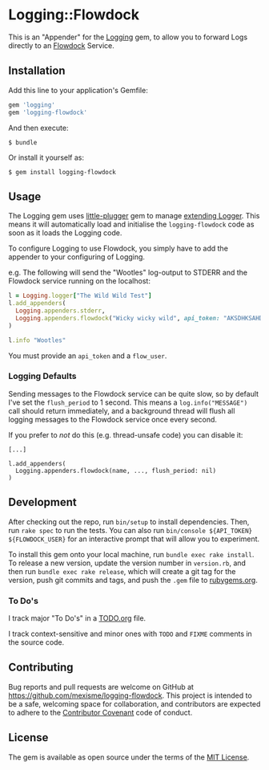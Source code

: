 # Logging::Flowdock

This is an "Appender" for the [Logging](https://rubygems.org/gems/logging) gem, to allow you to forward Logs directly to an
[Flowdock](https://flowdock.com) Service.

## Installation

Add this line to your application's Gemfile:

```ruby
gem 'logging'
gem 'logging-flowdock'
```

And then execute:

    $ bundle

Or install it yourself as:

    $ gem install logging-flowdock

## Usage


The Logging gem uses [little-plugger](https://rubygems.org/gems/little-plugger) gem to manage
[extending Logger](https://github.com/TwP/logging#extending).
This means it will automatically load and initialise the `logging-flowdock` code as soon as it loads the Logging code.

To configure Logging to use Flowdock, you simply have to add the appender to your configuring of Logging.

e.g. The following will send the "Wootles" log-output to STDERR and the Flowdock service running on the localhost:

```ruby
l = Logging.logger["The Wild Wild Test"]
l.add_appenders(
  Logging.appenders.stderr,
  Logging.appenders.flowdock("Wicky wicky wild", api_token: "AKSDHKSAHDKJAHSDKH-IS-MADE-UP", flow_user: "Bot")
)

l.info "Wootles"
```

You must provide an `api_token` and a `flow_user`.

### Logging Defaults

Sending messages to the Flowdock service can be quite slow, so by default I've set the `flush_period` to 1 second.
This means a `log.info("MESSAGE")` call should return immediately, and a background thread will flush all logging messages to the Flowdock
service once every second.

If you prefer to *not* do this (e.g. thread-unsafe code) you can disable it:

```
[...]

l.add_appenders(
  Logging.appenders.flowdock(name, ..., flush_period: nil)
)
```

## Development

After checking out the repo, run `bin/setup` to install dependencies. Then, run `rake spec` to run the tests. You can also run `bin/console ${API_TOKEN} ${FLOWDOCK_USER}` for an interactive prompt that will allow you to experiment.

To install this gem onto your local machine, run `bundle exec rake install`. To release a new version, update the version number in `version.rb`, and then run `bundle exec rake release`, which will create a git tag for the version, push git commits and tags, and push the `.gem` file to [rubygems.org](https://rubygems.org).

### To Do's

I track major "To Do's" in a [TODO.org](TODO.org) file.

I track context-sensitive and minor ones with `TODO` and `FIXME` comments in the source code.

## Contributing

Bug reports and pull requests are welcome on GitHub at https://github.com/mexisme/logging-flowdock. This project is intended to be a safe, welcoming space for collaboration, and contributors are expected to adhere to the [Contributor Covenant](http://contributor-covenant.org) code of conduct.


## License

The gem is available as open source under the terms of the [MIT License](http://opensource.org/licenses/MIT).
